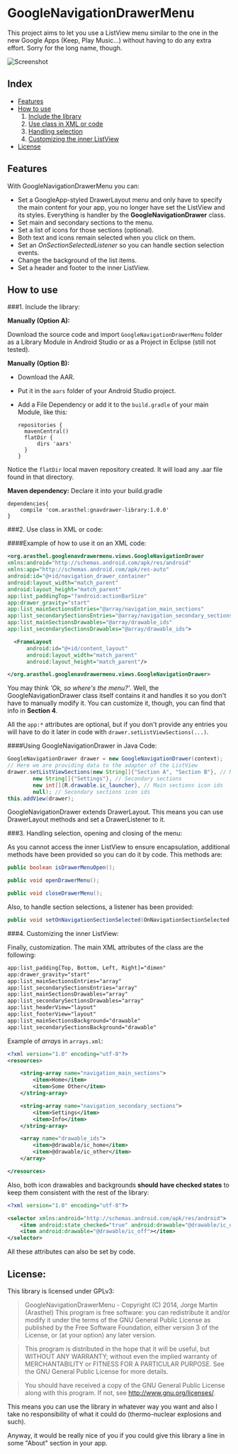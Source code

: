 # GoogleNavigationDrawerMenu

This project aims to let you use a ListView menu similar to the one in the new Google Apps (Keep, Play Music...) without having to do any extra effort. Sorry for the long name, though.

![Screenshot](GoogleNavigationDrawer.jpg)

## Index
* [Features](#features)
* [How to use](#how-to-use)
    1. [Include the library](#1-include-the-library)
    2. [Use class in XML or code](#2-use-class-in-xml-or-code)
    3. [Handling selection](#3-handling-selection-opening-and-closing-of-the-menu)
    4. [Customizing the inner ListView](#4-customizing-the-inner-listview)
* [License](#license)

## Features

With GoogleNavigationDrawerMenu you can:

  * Set a GoogleApp-styled DrawerLayout menu and only have to specify the main content for your app, you no longer have set the ListView and its styles. Everything is handler by the **GoogleNavigationDrawer** class.
  * Set main and secondary sections to the menu.
  * Set a list of icons for those sections (optional).
  * Both text and icons remain selected when you click on them.
  * Set an *OnSectionSelectedListener* so you can handle section selection events.
  * Change the background of the list items.
  * Set a header and footer to the inner ListView.

## How to use

###1. Include the library:

  **Manually (Option A):**

  Download the source code and import ```GoogleNavigationDrawerMenu``` folder as a Library Module in Android Studio or as a Project in Eclipse (still not tested).


  **Manually (Option B):**

  * Download the AAR.
  * Put it in the ```aars``` folder of your Android Studio project.
  * Add a File Dependency or add it to the ```build.gradle``` of your main Module, like this:

        repositories {
          mavenCentral()
          flatDir {
              dirs 'aars'
          }
        }

  Notice the ```flatDir``` local maven repository created. It will load any .aar file found in that directory.

**Maven dependency:**
Declare it into your build.gradle

    dependencies{
        compile 'com.arasthel:gnavdrawer-library:1.0.0'
    }

###2. Use class in XML or code:

####Example of how to use it on an XML code:

```xml
<org.arasthel.googlenavdrawermenu.views.GoogleNavigationDrawer
xmlns:android="http://schemas.android.com/apk/res/android"
xmlns:app="http://schemas.android.com/apk/res-auto"
android:id="@+id/navigation_drawer_container"
android:layout_width="match_parent"
android:layout_height="match_parent"
app:list_paddingTop="?android:actionBarSize"
app:drawer_gravity="start"
app:list_mainSectionsEntries="@array/navigation_main_sections"
app:list_secondarySectionsEntries="@array/navigation_secondary_sections"
app:list_mainSectionsDrawables="@array/drawable_ids"
app:list_secondarySectionsDrawables="@array/drawable_ids">

  <FrameLayout
      android:id="@+id/content_layout"
      android:layout_width="match_parent"
      android:layout_height="match_parent"/>

</org.arasthel.googlenavdrawermenu.views.GoogleNavigationDrawer>
```

You may think *'Ok, so where's the menu?'*. Well, the GoogleNavigationDrawer class itself contains it and handles it so you don't have to manually modify it. You can customize it, though, you can find that info in **Section 4**.

All the `app:*` attributes are optional, but if you don't provide any entries you will have to do it later in code with `drawer.setListViewSections(...)`.

####Using GoogleNavigationDrawer in Java Code:

```java
GoogleNavigationDrawer drawer = new GoogleNavigationDrawer(context);
// Here we are providing data to the adapter of the ListView
drawer.setListViewSections(new String[]{"Section A", "Section B"}, // Main sections
        new String[]{"Settings"}, // Secondary sections
        new int[]{R.drawable.ic_launcher}, // Main sections icon ids
        null); // Secondary sections icon ids
this.addView(drawer);
```


GoogleNavigationDrawer extends DrawerLayout. This means you can use DrawerLayout methods and set a DrawerListener to it.

###3. Handling selection, opening and closing of the menu:

 As you cannot access the inner ListView to ensure encapsulation, additional methods have been provided so you can do it by code. This methods are:

```java
public boolean isDrawerMenuOpen();

public void openDrawerMenu();

public void closeDrawerMenu();
```

Also, to handle section selections, a listener has been provided:

```java
public void setOnNavigationSectionSelected(OnNavigationSectionSelected listener);
```


###4. Customizing the inner ListView:

 Finally, customization. The main XML attributes of the class are the following:

```xml
app:list_padding[Top, Bottom, Left, Right]="dimen"
app:drawer_gravity="start"
app:list_mainSectionsEntries="array"
app:list_secondarySectionsEntries="array"
app:list_mainSectionsDrawables="array"
app:list_secondarySectionsDrawables="array"
app:list_headerView="layout"
app:list_footerView="layout"
app:list_mainSectionsBackground="drawable"
app:list_secondarySectionsBackground="drawable"
```


Example of *arrays* in ```arrays.xml```:

```xml
<?xml version="1.0" encoding="utf-8"?>
<resources>

    <string-array name="navigation_main_sections">
        <item>Home</item>
        <item>Some Other</item>
    </string-array>

    <string-array name="navigation_secondary_sections">
        <item>Settings</item>
        <item>Info</item>
    </string-array>

    <array name="drawable_ids">
        <item>@drawable/ic_home</item>
        <item>@drawable/ic_other</item>
    </array>

</resources>
```

Also, both icon drawables and backgrounds **should have checked states** to keep them consistent with the rest of the library:

```xml
<?xml version="1.0" encoding="utf-8"?>

<selector xmlns:android="http://schemas.android.com/apk/res/android">
    <item android:state_checked="true" android:drawable="@drawable/ic_on"></item>
    <item android:drawable="@drawable/ic_off"></item>
</selector>
```

All these attributes can also be set by code.

## License:

This library is licensed under GPLv3:

>GoogleNavigationDrawerMenu - Copyright (C) 2014, Jorge Martín (Arasthel)
>This program is free software: you can redistribute it and/or modify it under the terms of the GNU General Public License as published by the Free Software Foundation, either version 3 of the License, or (at your option) any later version.

>This program is distributed in the hope that it will be useful, but WITHOUT ANY WARRANTY; without even the implied warranty of MERCHANTABILITY or FITNESS FOR A PARTICULAR PURPOSE. See the GNU General Public License for more details.

>You should have received a copy of the GNU General Public License along with this program. If not, see <http://www.gnu.org/licenses/>.

This means you can use the library in whatever way you want and also I take no responsibility of what it could do (thermo-nuclear explosions and such).

Anyway, it would be really nice of you if you could give this library a line in some "About" section in your app.
